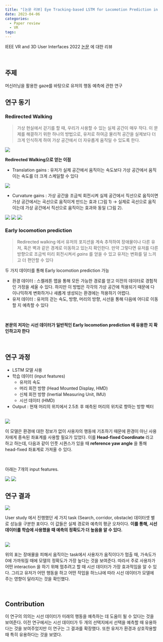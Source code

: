 ```yaml
---
title: "[논문 리뷰] Eye Tracking-based LSTM for Locomotion Prediction in VR"
date: 2023-04-06
categories:
  - Paper review
  - VR
tags:
---
```


IEEE VR and 3D User Interfaces 2022 [논문](https://ieeexplore.ieee.org/document/9756758) 에 대한 리뷰

<br>

## 주제
머신러닝을 활용한 gaze를 바탕으로 유저의 행동 예측에 관한 연구


## 연구 동기

### Redirected Walking
> 가상 현실에서 걷기를 할 때, 우리가 사용할 수 있는 실제 공간이 매우 작다. 이 문제를 해결하기 위한 하나의 방법으로, 유저로 하여금 물리적 공간을 실제보다 더 크게 인식하게 하여 가상 공간에서 더 자유롭게 움직일 수 있도록 한다.

<img src="\assets\images\post\Paper-Review-VR\rdw.png">

<br>

__Redirected Walking으로 얻는 이점__
* Translation gains : 유저가 실제 공간에서 움직이는 속도보다 가상 공간에서 움직이는 속도를 더 크게 스케일할 수 있다

<img src="\assets\images\post\Paper-Review-VR\translation-gain.png">

* Curvature gains : 가상 공간을 조금씩 회전시켜 실제 공간에서 직선으로 움직이면 가상 공간에서는 곡선으로 움직이게 만드는 효과 (그림 1) $\rightarrow$ 실제로 곡선으로 움직이는데 가상 공간에서 직선으로 움직이는 효과와 동일 (그림 2).

<img src="\assets\images\post\Paper-Review-VR\curvature-0.png">
<img src="\assets\images\post\Paper-Review-VR\curvature-1.png">
<img src="\assets\images\post\Paper-Review-VR\curvature-2.png">

<br>

### Early locomotion prediction
> Redirected walking 에서 유저의 포지션을 계속 추적하여 장애물이나 다른 유저, 혹은 벽과 같은 경계로 이동하고 있는지 확인한다. 만약 그렇다면 유저를 다른 방향으로 조금씩 미리 회전시켜서 _gains_ 를 얻을 수 있고 유저는 변화를 덜 느끼고 더 편안할 수 있다

두 가지 데이터를 통해 Early locomotion prediction 가능

* 환경 데이터 : 스켈레톤 맵을 통해 모든 가능한 경로를 얻고 이전의 데이터로 경험적인 가정을 세울 수 있다. 하지만 이 방법은 각각의 가상 공간에 적용되기 때문에 다이나믹하게 변화하거나 새롭게 생성되는 환경에는 적용하기 어렵다.
* 유저 데이터 : 유저의 걷는 속도, 방향, 머리의 방향, 시선을 통해 다음에 어디로 이동할 지 예측할 수 있다

<br>

__본문의 저자는 시선 데이터가 일반적인 Early locomotion prediction 에 유용한 지 확인하고자 한다__

<br>

## 연구 과정

* LSTM 모델 사용
* 학습 데이터 (input features)
    - 유저의 속도
    - 머리 회전 방향 (Head Mounted Display, HMD)
    - 신체 회전 방향 (Inertial Measuring Unit, IMU)
    - 시선 데이터 (HMD) 
* Output : 현재 머리의 위치에서 2.5초 후 예측된 머리의 위치로 향하는 방향 벡터

<br>

<img src="\assets\images\post\Paper-Review-VR\input-0.png">

이 모델은 환경에 대한 정보가 없이 사용자의 행동에 기초하기 때문에 환경이 아닌 사용자에게 종속된 좌표계를 사용할 필요가 있었다. 이를 __Head-fixed Coordinate__ 라고 하고 하는데, 다음과 같이 인풋 시퀀스가 있을 때 __reference yaw angle__ 을 통해 head-fixed 좌표계로 가져올 수 있다.

<br>

아래는 7개의 input features.

<img src="\assets\images\post\Paper-Review-VR\input-1.png">
<img src="\assets\images\post\Paper-Review-VR\input-2.png">


<br>

## 연구 결과

<img src="\assets\images\post\Paper-Review-VR\result-0.png">

User study 에서 진행했던 세 가지 task (Search, corridor, obstacle) 데이터셋 별로 성능을 구분한 표이다. 이 값들은 실제 경로와 예측의 평균 오차이다. __이를 통해, 시선 데이터를 학습에 사용했을 때 예측의 정확도가 더 높음을 알 수 있다.__

<br>

<img src="\assets\images\post\Paper-Review-VR\result-1.png">

위의 표는 장애물을 피해서 움직이는 task에서 사용자가 움직이다가 멈출 때, 가속도가 0에 가까워질 때에 모델의 정확도가 가장 높다는 것을 보여준다. 따라서 주로 사용자가 어떤 interaction 을 하기 위해 멈추려고 할 때 시선 데이터가 가장 효과적임을 알 수 있다. 그리고 유저가 어떤 행동을 하고 어떤 작업을 하느냐에 따라 시선 데이터가 모델에 주는 영향이 달라지는 것을 확인했다.

<br>

## Contribution

이 연구의 의의는 시선 데이터가 미래의 행동을 예측하는 데 도움이 될 수 있다는 것을 보여준다. 이전 연구에서는 시선 데이터가 두 개의 선택지에서 선택을 예측할 때 유용하다는 것을 보여주었지만 이 연구는 그 결과를 확장했다. 또한 유저가 환경과 상호작용할 때 특히 유용하다는 것을 보였다.